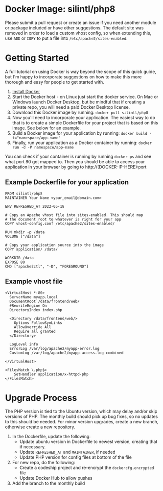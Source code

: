 # Docker Image: silintl/php8 #
Please submit a pull request or create an issue if you need another 
module or package included or have other suggestions. The default 
site was removed in order to load a custom vhost config, so when 
extending this, use `ADD` or `COPY` to put a file into 
`/etc/apache2/sites-enabled`.

# Getting Started #
A full tutorial on using Docker is way beyond the scope of this 
quick guide, but I'm happy to incorporate suggestions on how to 
make this more thorough and easy for people to get started with.

1. [Install Docker](https://docs.docker.com/installation/)
2. Start the Docker host - on Linux just start the docker service. 
   On Mac or Windows launch Docker Desktop, but be mindful that if 
   creating a private repo, you will need a paid Docker Desktop license.
3. Download this Docker image by running: `docker pull silintl/php8`
4. Now you'll need to incorporate your application. The easiest way 
   to do that is to create a simple Dockerfile for your project
   that is based on this image. See below for an example.
5. Build a Docker image for your application by running: 
   `docker build -t="namespace/app-name"`
7. Finally, run your application as a Docker container by running:
   `docker run -d -P namespace/app-name` 
   
You can check if your container is running by running 
   ```docker ps``` and see what port 80 got mapped to. Then you 
   should be able to access your application in your browser by 
   going to http://(DOCKER-IP-HERE):port

## Example Dockerfile for your application ##
```
FROM silintl/php8
MAINTAINER Your Name <your_email@domain.com>

ENV REFRESHED_AT 2022-05-18

# Copy an Apache vhost file into sites-enabled. This should map
# the document root to whatever is right for your app
COPY vhost-config.conf /etc/apache2/sites-enabled/

RUN mkdir -p /data
VOLUME ["/data"]

# Copy your application source into the image
COPY application/ /data/

WORKDIR /data
EXPOSE 80
CMD ["apache2ctl", "-D", "FOREGROUND"]
```

## Example vhost file ##
```
<VirtualHost *:80>
  ServerName myapp.local
  DocumentRoot /data/frontend/web/
  #RewriteEngine On
  DirectoryIndex index.php

  <Directory /data/frontend/web/>
    Options FollowSymLinks
    AllowOverride All
    Require all granted
  </Directory>

  LogLevel info
  ErrorLog /var/log/apache2/myapp-error.log
  CustomLog /var/log/apache2/myapp-access.log combined

</VirtualHost>

<FilesMatch \.php$>
    SetHandler application/x-httpd-php
</FilesMatch>
```

# Upgrade Process #
The PHP version is tied to the Ubuntu version, which may delay and/or skip versions of PHP. The monthly build should pick up bug fixes, so no updates to this should be needed. For minor version upgrades, create a new branch, otherwise create a new repository.

1. In the Dockerfile, update the following:
   - Update ubuntu version in Dockerfile to newest version, 
     creating that if necessary.
   - Update ```REFRESHED_AT``` and ```MAINTAINER```, if needed
   - Update PHP version for config files at bottom of the file
2. For new repo, do the following:
   - Create a codeship project and re-encrypt the 
   ```dockercfg.encrypted``` file
   - Update Docker Hub to allow pushes
3. Add the branch to the monthly build
